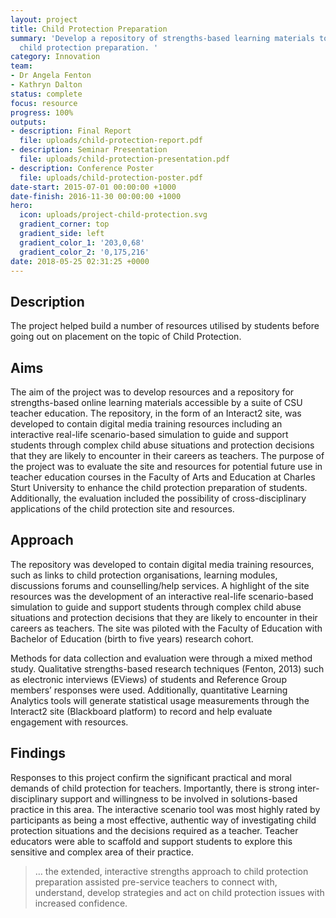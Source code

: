 ```yaml
---
layout: project
title: Child Protection Preparation
summary: 'Develop a repository of strengths-based learning materials to enhance the
  child protection preparation. '
category: Innovation
team:
- Dr Angela Fenton
- Kathryn Dalton
status: complete
focus: resource
progress: 100%
outputs:
- description: Final Report
  file: uploads/child-protection-report.pdf
- description: Seminar Presentation
  file: uploads/child-protection-presentation.pdf
- description: Conference Poster
  file: uploads/child-protection-poster.pdf
date-start: 2015-07-01 00:00:00 +1000
date-finish: 2016-11-30 00:00:00 +1000
hero:
  icon: uploads/project-child-protection.svg
  gradient_corner: top
  gradient_side: left
  gradient_color_1: '203,0,68'
  gradient_color_2: '0,175,216'
date: 2018-05-25 02:31:25 +0000
---
```


## Description

The project helped build a number of  resources utilised by students before going out on placement on the topic of Child Protection.

## Aims

The aim of the project was to develop resources and a repository for strengths-based online learning materials accessible by a suite of CSU teacher education. The repository, in the form of an Interact2 site, was developed to contain digital media training resources including an interactive real-life scenario-based simulation to guide and support students through complex child abuse situations and protection decisions that they are likely to encounter in their careers as teachers. The purpose of the project was to evaluate the site and resources for potential future use in teacher education courses in the Faculty of Arts and Education at Charles Sturt University to enhance the child protection preparation of students. Additionally, the evaluation included the possibility of cross-disciplinary applications of the child protection site and resources.

## Approach

The repository was developed to contain digital media training resources, such as links to child protection organisations, learning modules, discussions forums and counselling/help services. A highlight of the site resources was the development of an interactive real-life scenario-based simulation to guide and support students through complex child abuse situations and protection decisions that they are likely to encounter in their careers as teachers. The site was piloted with the Faculty of Education with Bachelor of Education (birth to five years) research cohort.

Methods for data collection and evaluation were through a mixed method study. Qualitative strengths-based research techniques (Fenton, 2013) such as electronic interviews (EViews) of students and Reference Group members’ responses were used. Additionally, quantitative Learning Analytics tools will generate statistical usage measurements through the Interact2 site (Blackboard platform) to record and help evaluate engagement with resources.


## Findings

Responses to this project confirm the significant practical and moral demands of child protection for teachers. Importantly, there is strong inter-disciplinary support and willingness to be involved in solutions-based practice in this area. The interactive scenario tool was most highly rated by participants as being a most effective, authentic way of investigating child protection situations and the decisions required as a teacher. Teacher educators were able to scaffold and support students to explore this sensitive and complex area of their practice.

 > … the extended, interactive strengths approach to child protection preparation assisted pre-service teachers to connect with, understand, develop strategies and act on child protection issues with increased confidence.

